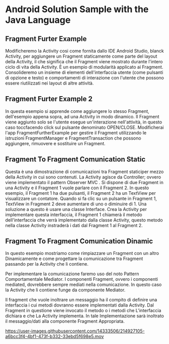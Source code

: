 # Android Solution Sample with the Java Language

## Fragment Furter Example

<p>
Modificheremo la Activity cosi come fornita dallo IDE Android Studio, blanck Activity, per aggiungere un Fragment staticamente come parte del layout della Activity, il che significa che il Fragment viene mostrato durante l'intero ciclo di vita della Activity.  È un esempio di modularità applicato ai Fragment. Consolideremo un insieme di elementi dell'interfaccia utente (come pulsanti di opzione e testo) e comportamenti di interazione con l'utente che possono essere riutilizzati nei layout di altre attività.
</p>

## Fragment Furter Example 2

<p>
In questa esempio si apprende come aggiungere lo stesso Fragment, dell'esempio appena sopra, ad una Activity in modo dinamico. Il Fragment viene aggiunto solo se l'utente esegue un'interazione nell'attività, in questo caso toccfacendo click sul pulsante denominato OPEN/CLOSE. Modificherai l'app FragmentFurtherExample per gestire il Fragment utilizzando le istruzioni FragmentManager e FragmentTransaction che possono aggiungere, rimuovere e sostituire un Fragment.
</p>

## Fragment To Fragment Comunication Static

<p>
Questa è una dimostrazione di comunicazioni tra Fragment staticiper mezzo della Activity in cui sono contenuti. La Activity agisce da Controller; ovvero viene implementato  il pattern Observer MVC . Si dispone di due Fragment in una Activity e il Fragment 1 vuole parlare con il Fragment 2. In questo esempio, il Fragment 1 ha due pulsanti, il Fragment 2 ha un TextView per visualizzare un contatore. Quando si fa clic su un pulsante in Fragment 1, TextView in Fragment 2 deve aumentare di uno o diminuire di 1. Una soluzione a questo è usare una classe Interface. Crea la Activity per implementare questa interfaccia, il Fragment 1 chiamerà il metodo dell'interfaccia che verrà implementato dalla classe Activity, questo metodo nella classe Activity instraderà i dati dal Fragment 1 al Fragment 2.
</p>

## Fragment To Fragment Comunication Dinamic

<p>
In questo esempio mostriamo come rimpiazzare un Fragment con un altro Dinamicamente e come progettare la comunicazione tra Fragment passando per la Activity che li contiene.
</p>
<p>
Per implementare la comunicazione faremo uso del noto Pattern Comportamentale Mediator. I componenti Fragment, ovvero i componenti mediated, dovrebbere sempre mediati nella comunicazione. In questo caso la Activity che li contiene funge da componente Mediator.
</p>
<p>
Il fragment che vuole inoltrare un messaggio ha il compito di definire una interfaccia i cui metodi dovranno essere implementati dalla Activity. Dal Fragment in questione viene invocato il metodo o i metodi che L'interfaccia dichiara e che La Activity implementa. In tale Implementazione sarà inoltrato
il messaggio/dati alla componente Fragment Appropriata.
</p>





https://user-images.githubusercontent.com/14333506/214927105-a6bcc3f4-4bf1-473f-b332-33ebd5f698e5.mov

